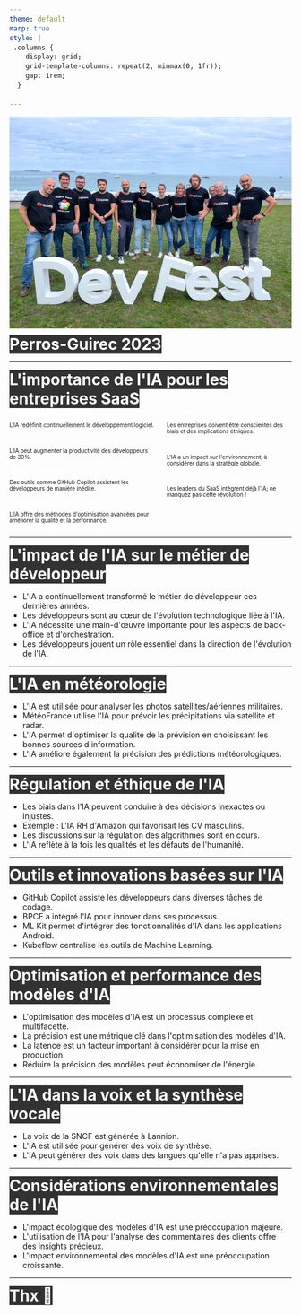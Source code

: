 ```yaml
---
theme: default
marp: true
style: |
 .columns {
    display: grid;
    grid-template-columns: repeat(2, minmax(0, 1fr));
    gap: 1rem;
  }

---
```


<style>
section {
  color: #222;
  background: #fff;
  font-family: 'figtree';
}

h1, h2, h3 {
  color:#ef5131;
  font-size: 2em;
}

a {
  color: #ef5131;
  text-decoration: underline #ef5131;
}

img.emoji {
  width:100px;
  height: auto;
  background-color: #fff;
  border-radius: 50%;
}

img{
  background-color: transparent;
}

</style> 


<style scoped>
  h1 {
    font-size: 3em;
    color: #fff;
    background-color: #000C;
    display: inline;
    padding:0;
    margin: 0;

  }
  </style>

![bg](./assets/devfest-apizee.jpg)

# Perros-Guirec 2023

---

<style scoped>
  section {
    color: #fff;
    background-color:#ef5131;
  }
  p {
    font-size: 0.7em;
  }
  h1 { font-size: 2em; color: #fff;}
  h2 { font-size: 0.9em; margin: 0; padding:0; color: #fff;}  
</style>

# L'importance de l'IA pour les entreprises SaaS

<div class="columns">
<div>

## Transformation du métier
L'IA redéfinit continuellement le développement logiciel.
## Productivité accrue
L'IA peut augmenter la productivité des développeurs de 30%.
## Outils innovants
Des outils comme GitHub Copilot assistent les développeurs de manière inédite.
## Optimisation & Performance
L'IA offre des méthodes d'optimisation avancées pour améliorer la qualité et la performance.

</div>
<div>

## Éthique & Régulation
Les entreprises doivent être conscientes des biais et des implications éthiques.
## Impact environnemental
L'IA a un impact sur l'environnement, à considérer dans la stratégie globale.
## Ne pas rester à la traîne
Les leaders du SaaS intègrent déjà l'IA; ne manquez pas cette révolution !

</div>
</div>


---

# L'impact de l'IA sur le métier de développeur

- L'IA a continuellement transformé le métier de développeur ces dernières années.
- Les développeurs sont au cœur de l'évolution technologique liée à l'IA.
- L'IA nécessite une main-d'œuvre importante pour les aspects de back-office et d'orchestration.
- Les développeurs jouent un rôle essentiel dans la direction de l'évolution de l'IA.

---

# L'IA en météorologie

- L'IA est utilisée pour analyser les photos satellites/aériennes militaires.
- MétéoFrance utilise l'IA pour prévoir les précipitations via satellite et radar.
- L'IA permet d'optimiser la qualité de la prévision en choisissant les bonnes sources d'information.
- L'IA améliore également la précision des prédictions météorologiques.

---

# Régulation et éthique de l'IA

- Les biais dans l'IA peuvent conduire à des décisions inexactes ou injustes.
- Exemple : L'IA RH d'Amazon qui favorisait les CV masculins.
- Les discussions sur la régulation des algorithmes sont en cours.
- L'IA reflète à la fois les qualités et les défauts de l'humanité.

---

# Outils et innovations basées sur l'IA

- GitHub Copilot assiste les développeurs dans diverses tâches de codage.
- BPCE a intégré l'IA pour innover dans ses processus.
- ML Kit permet d'intégrer des fonctionnalités d'IA dans les applications Android.
- Kubeflow centralise les outils de Machine Learning.

---

# Optimisation et performance des modèles d'IA

- L'optimisation des modèles d'IA est un processus complexe et multifacette.
- La précision est une métrique clé dans l'optimisation des modèles d'IA.
- La latence est un facteur important à considérer pour la mise en production.
- Réduire la précision des modèles peut économiser de l'énergie.

---

# L'IA dans la voix et la synthèse vocale

- La voix de la SNCF est générée à Lannion.
- L'IA est utilisée pour générer des voix de synthèse.
- L'IA peut générer des voix dans des langues qu'elle n'a pas apprises.

---

# Considérations environnementales de l'IA

- L'impact écologique des modèles d'IA est une préoccupation majeure.
- L'utilisation de l'IA pour l'analyse des commentaires des clients offre des insights précieux.
- L'impact environnemental des modèles d'IA est une préoccupation croissante.

---

# Thx :pray:

